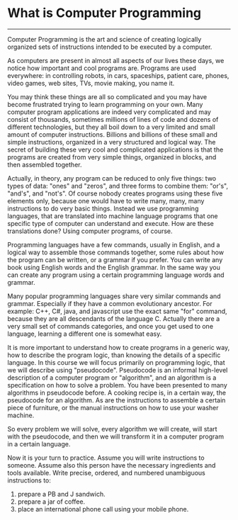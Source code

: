 # What is Computer Programming
---
Computer Programming is the art and science of creating logically organized sets of instructions intended to be executed by a computer.

As computers are present in almost all aspects of our lives these days, we notice how important and cool programs are. 
Programs are used everywhere: in controlling robots, in cars, spaceships, patient care, phones, video games, web sites, TVs, movie making, 
you name it.

You may think these things are all so complicated and you may have become frustrated trying to learn programming on your own. Many 
computer program applications are indeed very complicated and may consist of thousands, sometimes millions of lines of code and dozens 
of different technologies, but they all boil down to a very limited and small amount of computer instructions. Billions and billions 
of these small and simple instructions, organized in a very structured and logical way. The secret of building these very cool and 
complicated applications is that the programs are created from very simple things, organized in blocks, and then assembled together. 

Actually, in theory, any program can be reduced to only five things: two types of data: "ones" and "zeros", and three forms to combine 
them: "or's", "and's", and "not's". Of course nobody creates programs using these five elements only, because one would have to write 
many, many, many instructions to do very basic things. Instead we use programming languages, that are translated into machine language 
programs that one specific type of computer can understand and execute. How are these translations done? Using computer programs, of 
course.

Programming languages have a few commands, usually in English, and a logical way to assemble those commands together, some rules about
how the program can be written, or a grammar if you prefer. You can write any book using English words and the English grammar. In the
same way you can create any program using a certain programming language words and grammar.

Many popular programming languages share very similar commands and grammar. Especially if they have a common evolutionary ancestor. For 
example: C++, C#, java, and javascript use the exact same "for" command, because they are all descendants of the language C. Actually 
there are a very small set of commands categories, and once you get used to one language, learning a different one is somewhat easy.

It is more important to understand how to create programs in a generic way, how to describe the program logic, than knowing the details
of a specific language. In this course we will focus primarily on programming logic, that we will describe using "pseudocode". Pseudocode
is an informal high-level description of a computer program or "algorithm", and an algorithm is a specification on how to solve a problem. 
You have been presented to many algorithms in pseudocode before. A cooking recipe is, in a certain way, the pseudocode for an algorithm.
As are the instructions to assemble a certain piece of furniture, or the manual instructions on how to use your washer machine.

So every problem we will solve, every algorithm we will create, will start with the pseudocode, and then we will transform it in a 
computer program in a certain language.

Now it is your turn to practice. Assume you will write instructions to someone. Assume also this person have the necessary ingredients 
and tools available. Write precise, ordered, and numbered unambiguous instructions to:
1. prepare a PB and J sandwich.
2. prepare a jar of coffee.
3. place an international phone call using your mobile phone.

